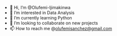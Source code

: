 - 👋 Hi, I’m @Olufemi-Ijimakinwa
- 👀 I’m interested in Data Analysis
- 🌱 I’m currently learning Python 
- 💞️ I’m looking to collaborate on new projects 
- 📫 How to reach me @olufemisanchez@gmail.com

<!---
Olufemi-Ijimakinwa/Olufemi-Ijimakinwa is a ✨ special ✨ repository because its `README.md` (this file) appears on your GitHub profile.
You can click the Preview link to take a look at your changes.
--->
